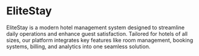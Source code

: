 # EliteStay
EliteStay is a modern hotel management system designed to streamline daily operations and enhance guest satisfaction. Tailored for hotels of all sizes, our platform integrates key features like room management, booking systems, billing, and analytics into one seamless solution.
